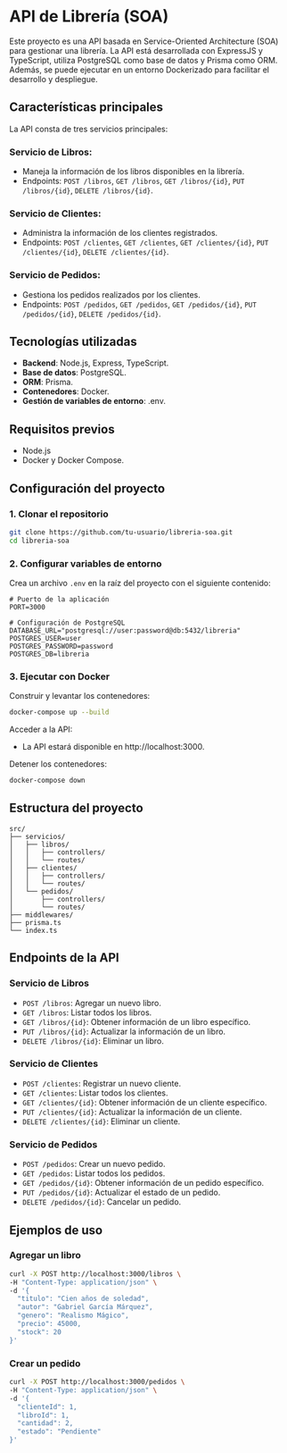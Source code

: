 # API de Librería (SOA)

Este proyecto es una API basada en Service-Oriented Architecture (SOA) para gestionar una librería. La API está desarrollada con ExpressJS y TypeScript, utiliza PostgreSQL como base de datos y Prisma como ORM. Además, se puede ejecutar en un entorno Dockerizado para facilitar el desarrollo y despliegue.

## Características principales

La API consta de tres servicios principales:

### Servicio de Libros:

- Maneja la información de los libros disponibles en la librería.
- Endpoints: `POST /libros`, `GET /libros`, `GET /libros/{id}`, `PUT /libros/{id}`, `DELETE /libros/{id}`.

### Servicio de Clientes:

- Administra la información de los clientes registrados.
- Endpoints: `POST /clientes`, `GET /clientes`, `GET /clientes/{id}`, `PUT /clientes/{id}`, `DELETE /clientes/{id}`.

### Servicio de Pedidos:

- Gestiona los pedidos realizados por los clientes.
- Endpoints: `POST /pedidos`, `GET /pedidos`, `GET /pedidos/{id}`, `PUT /pedidos/{id}`, `DELETE /pedidos/{id}`.

## Tecnologías utilizadas

- **Backend**: Node.js, Express, TypeScript.
- **Base de datos**: PostgreSQL.
- **ORM**: Prisma.
- **Contenedores**: Docker.
- **Gestión de variables de entorno**: .env.

## Requisitos previos

- Node.js
- Docker y Docker Compose.

## Configuración del proyecto

### 1. Clonar el repositorio

```bash
git clone https://github.com/tu-usuario/libreria-soa.git
cd libreria-soa
```

### 2. Configurar variables de entorno

Crea un archivo `.env` en la raíz del proyecto con el siguiente contenido:

```env
# Puerto de la aplicación
PORT=3000

# Configuración de PostgreSQL
DATABASE_URL="postgresql://user:password@db:5432/libreria"
POSTGRES_USER=user
POSTGRES_PASSWORD=password
POSTGRES_DB=libreria
```

### 3. Ejecutar con Docker

Construir y levantar los contenedores:

```bash
docker-compose up --build
```

Acceder a la API:

- La API estará disponible en http://localhost:3000.

Detener los contenedores:

```bash
docker-compose down
```

## Estructura del proyecto

```
src/
├── servicios/
│   ├── libros/
│   │   ├── controllers/
│   │   └── routes/
│   ├── clientes/
│   │   ├── controllers/
│   │   └── routes/
│   └── pedidos/
│       ├── controllers/
│       └── routes/
├── middlewares/
├── prisma.ts
└── index.ts
```

## Endpoints de la API

### Servicio de Libros

- `POST /libros`: Agregar un nuevo libro.
- `GET /libros`: Listar todos los libros.
- `GET /libros/{id}`: Obtener información de un libro específico.
- `PUT /libros/{id}`: Actualizar la información de un libro.
- `DELETE /libros/{id}`: Eliminar un libro.

### Servicio de Clientes

- `POST /clientes`: Registrar un nuevo cliente.
- `GET /clientes`: Listar todos los clientes.
- `GET /clientes/{id}`: Obtener información de un cliente específico.
- `PUT /clientes/{id}`: Actualizar la información de un cliente.
- `DELETE /clientes/{id}`: Eliminar un cliente.

### Servicio de Pedidos

- `POST /pedidos`: Crear un nuevo pedido.
- `GET /pedidos`: Listar todos los pedidos.
- `GET /pedidos/{id}`: Obtener información de un pedido específico.
- `PUT /pedidos/{id}`: Actualizar el estado de un pedido.
- `DELETE /pedidos/{id}`: Cancelar un pedido.

## Ejemplos de uso

### Agregar un libro

```bash
curl -X POST http://localhost:3000/libros \
-H "Content-Type: application/json" \
-d '{
  "titulo": "Cien años de soledad",
  "autor": "Gabriel García Márquez",
  "genero": "Realismo Mágico",
  "precio": 45000,
  "stock": 20
}'
```

### Crear un pedido

```bash
curl -X POST http://localhost:3000/pedidos \
-H "Content-Type: application/json" \
-d '{
  "clienteId": 1,
  "libroId": 1,
  "cantidad": 2,
  "estado": "Pendiente"
}'
```
